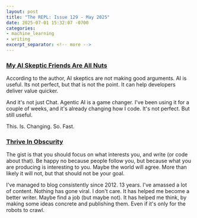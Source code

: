 ```yaml
---
layout: post
title: "The REPL: Issue 129 - May 2025"
date: 2025-07-01 15:32:07 -0700
categories:
- machine_learning
- writing
excerpt_separator: <!-- more -->
---
```


### [My AI Skeptic Friends Are All Nuts](https://fly.io/blog/youre-all-nuts/)

According to the author, AI skeptics are not making good arguments. AI is useful. Its not perfect, but that is not the point. It can help developers deliver value quicker.

And it's not just Chat. Agentic AI is a game changer. I've been using it for a couple of weeks, and it's already changing how I code. It's not perfect. But still useful.

This. Is. Changing. So. Fast.

### [Thrive In Obscurity](https://www.jeetmehta.com/posts/thrive-in-obscurity)

The gist is that you should focus on what interests you, and write (or code about that). Be happy no because people follow you, but because what you are producing is interesting to you. Maybe the world will agree. More than likely it will not, but that should not be your goal.

I've managed to blog consistently since 2012. 13 years. I've amassed a lot of content. Nothing has gone viral. I don't care. It has helped me become a better writer. Maybe find a job (but maybe not). It has helped me think, by making some ideas concrete and publishing them. Even if it's only for the robots to crawl.
